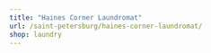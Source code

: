 ```yaml
---
title: "Haines Corner Laundromat"
url: /saint-petersburg/haines-corner-laundromat/
shop: laundry
---
```

